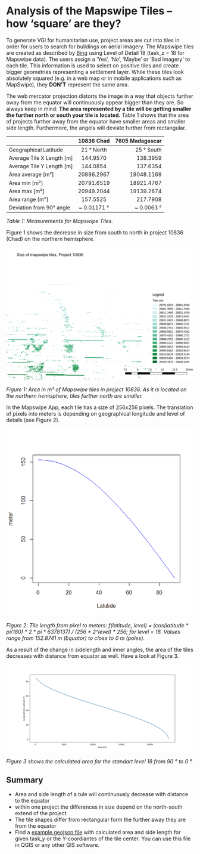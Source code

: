 # Analysis of the Mapswipe Tiles – how ‘square’ are they?

To generate VGI for humanitarian use, project areas are cut into tiles in order for users to search for buildings on aerial imagery. The Mapswipe tiles are created as described by [Bing](https://msdn.microsoft.com/en-us/library/bb259689.aspx "Bing Maps Tile System") using Level of Detail 18 (task_z = 18 for Mapswipe data). The users assign a ‘Yes’, ‘No’, ‘Maybe’ or ‘Bad Imagery’ to each tile. This information is used to select on positive tiles and create bigger geometries representing a settlement layer.  While these tiles look absolutely squared (e.g. in a web map or in mobile applications such as MapSwipe), they **DON'T** represent the same area.

The web mercator projection distorts the image in a way that objects further away from the equator will continuously appear bigger than they are. So always keep in mind: **The area represented by a tile will be getting smaller the further north or south your tile is located.** Table 1 shows that the area of projects further away from the equator have smaller areas and smaller side length. Furthermore, the angels will deviate further from rectangular.


|        | 10836 Chad           | 7605 Madagascar  |
| ------------- |:-------------:| -----:|
| Geographical Latitude      | 21 ° North | 25 ° South |
| Average Tile X Length [m]      | 144.9570      |   138.3959 |
| Average Tile Y Length [m] | 144.0854      | 137.6354 |
| Area average [m²] | 20886.2967      | 19048.1169 |
| Area min [m²] | 20791.6519      | 18921.4767 |
| Area max [m²] | 20949.2044     | 19139.2674 |
| Area range [m²] | 157.5525      | 217.7908 |
| Deviation from 90° angle |  ~ 0.01171 °      |  ~ 0.0063 ° |

*Table 1:  Measurements for Mapswipe Tiles.*

Figure 1 shows the decrease in size from south to north in project 10836 (Chad) on the northern hemisphere.

<img src="/img/chad_area.png" width="800">
<p><i>Figure 1: Area in m² of Mapswipe tiles in project 10836.  As it is located on the northern hemisphere, tiles further north are smaller.</i></p>

In the Mapswipe App, each tile has a size of 256x256 pixels. The translation of pixels into meters is depending on geographical longitude and level of details (see Figure 2).

<img src="/img/length-plot.png" width="600">
<p><i>Figure 2: Tile length from pixel to meters: f(latitude, level) =  (cos(latitude * pi/180) * 2 * pi * 6378137) / (256 * 2^level) * 256;  for level = 18. Values range from 152.8741 m (Equator) to close to 0 m (poles). </i></p>

As a result of the change in sidelength and inner angles, the area of the tiles decreases with distance from equator as well. Have a look at Figure 3.

<img src="/img/area-plot.png" width="800">
<p><i>Figure 3 shows the calculated area for the standart level 18 from 90 ° to 0 °.</i></p>

## Summary
-	Area and side length of a tule will continuously decrease with distance to the equator
-	within one project the differences in size depend on the north-south extend of the project
-	The tile shapes differ from rectangular form the further away they are from the equator
- Find a <a href="https://github.com/GIScience/mapswipe-processing/examples.tiles.geojson">example geojson file</a> with calculated area and side length for given task_y or the Y-coordiantes of the tile center. You can use this file in QGIS or any other GIS software.
